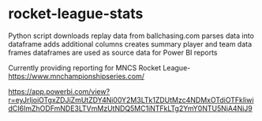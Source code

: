 # rocket-league-stats

Python script downloads replay data from ballchasing.com
parses data into dataframe
adds additional columns
creates summary player and team data frames
dataframes are used as source data for Power BI reports

Currently providing reporting for MNCS Rocket League- https://www.mnchampionshipseries.com/

https://app.powerbi.com/view?r=eyJrIjoiOTgxZDJiZmUtZDY4Ni00Y2M3LTk1ZDUtMzc4NDMxOTdiOTFkIiwidCI6ImZhODFmNDE3LTVmMzUtNDQ5MC1iNTFkLTg2YmY0NTU5NjA4NiJ9
